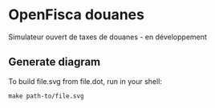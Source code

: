 # OpenFisca douanes

Simulateur ouvert de taxes de douanes - en développement

## Generate diagram

To build file.svg from file.dot, run in your shell:

```
make path-to/file.svg
```
